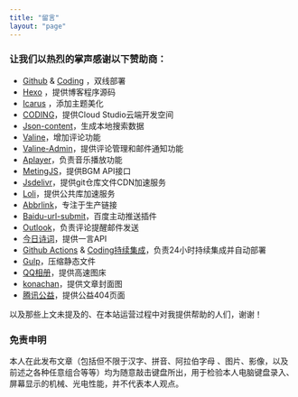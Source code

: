 ```yaml
---
title: "留言"
layout: "page"
---
```


### 让我们以热烈的掌声感谢以下赞助商：
- [Github](https://github.com/) & [Coding](https://coding.net/)  ，双线部署
- [Hexo](https://hexo.io/zh-cn/) ，提供博客程序源码
- [Icarus](https://github.com/ppoffice/hexo-theme-icarus) ，添加主题美化
- [CODING](https://cloudstudio.net/)，提供Cloud Studio云端开发空间
- [Json-content](https://github.com/alexbruno/hexo-generator-json-content)，生成本地搜索数据
- [Valine](https://valine.js.org)，增加评论功能
- [Valine-Admin](https://github.com/panjunwen/Valine-Admin)，提供评论管理和邮件通知功能
- [Aplayer](https://github.com/DIYgod/APlayer)，负责音乐播放功能
- [MetingJS](https://github.com/metowolf/MetingJS)，提供BGM API接口
- [Jsdelivr](https://cdn.jsdelivr.net)，提供git仓库文件CDN加速服务
- [Loli](https://css.loli.net)，提供公共库加速服务
- [Abbrlink](https://github.com/Rozbo/hexo-abbrlink)，专注于生产链接
- [Baidu-url-submit](https://github.com/huiwang/hexo-baidu-url-submit)，百度主动推送插件
- [Outlook](https://outlook.live.com/owa/)，负责评论提醒邮件发送
- [今日诗词](https://www.jinrishici.com/)，提供一言API
- [Github Actions](https://help.github.com/en/actions) & [Coding持续集成](https://help.coding.net/docs/devops/ci/introduce.html)，负责24小时持续集成并自动部署
- [Gulp](https://www.gulpjs.com.cn/)，压缩静态文件
- [QQ相册](https://qzone.qq.com/)，提供高速图床
- [konachan](https://konachan.com/)，提供文章封面图
- [腾讯公益](https://www.qq.com/404/)，提供公益404页面

以及那些上文未提及的、在本站运营过程中对我提供帮助的人们，谢谢！


### 免责申明

本人在此发布文章（包括但不限于汉字、拼音、阿拉伯字母 、图片、影像，以及前述之各种任意组合等等）均为随意敲击键盘所出，用于检验本人电脑键盘录入、屏幕显示的机械、光电性能，并不代表本人观点。

<link rel="stylesheet" href="https://cdn.jsdelivr.net/npm/aplayer/dist/APlayer.min.css">
<script src="https://cdn.jsdelivr.net/npm/aplayer/dist/APlayer.min.js"></script>
<script src="https://cdn.jsdelivr.net/npm/meting@2/dist/Meting.min.js"></script>  

<meting-js
	auto="https://music.163.com/#/song?id=1438865533" fixed="true" autoplay="true">
</meting-js>